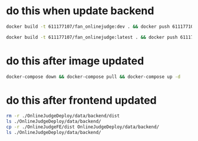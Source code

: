 # do this when update backend

```bash
docker build -t 611177107/fan_onlinejudge:dev . && docker push 611177107/fan_onlinejudge:dev
```

```bash
docker build -t 611177107/fan_onlinejudge:latest . && docker push 611177107/fan_onlinejudge:latest
```
# do this after image updated
```bash
docker-compose down && docker-compose pull && docker-compose up -d
```

# do this after frontend updated
```bash
rm -r ./OnlineJudgeDeploy/data/backend/dist
ls ./OnlineJudgeDeploy/data/backend/
cp -r ./OnlineJudgeFE/dist OnlineJudgeDeploy/data/backend/
ls ./OnlineJudgeDeploy/data/backend/
```